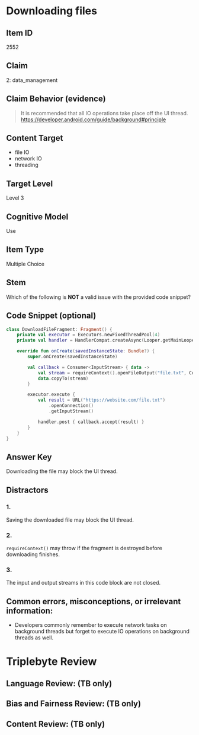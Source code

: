 # Downloading files

## Item ID
2552

## Claim
2: data_management

## Claim Behavior (evidence)
> It is recommended that all IO operations take place off the UI thread. https://developer.android.com/guide/background#principle

## Content Target
* file IO
* network IO
* threading

## Target Level
Level 3

## Cognitive Model
Use

## Item Type
Multiple Choice

## Stem
Which of the following is **NOT** a valid issue with the provided code snippet?

## Code Snippet (optional)
```kotlin
class DownloadFileFragment: Fragment() {
    private val executor = Executors.newFixedThreadPool(4)
    private val handler = HandlerCompat.createAsync(Looper.getMainLooper())

    override fun onCreate(savedInstanceState: Bundle?) {
        super.onCreate(savedInstanceState)

        val callback = Consumer<InputStream> { data ->
            val stream = requireContext().openFileOutput("file.txt", Context.MODE_PRIVATE)
            data.copyTo(stream)
        }

        executor.execute {
            val result = URL("https://website.com/file.txt")
                .openConnection()
                .getInputStream()

            handler.post { callback.accept(result) }
        }
    }
}
```

## Answer Key
Downloading the file may block the UI thread.

## Distractors
### 1.
Saving the downloaded file may block the UI thread.

### 2.
`requireContext()` may throw if the fragment is destroyed before downloading finishes.

### 3.
The input and output streams in this code block are not closed.

## Common errors, misconceptions, or irrelevant information:
- Developers commonly remember to execute network tasks on background threads but forget to execute IO operations on background threads as well.

# Triplebyte Review

## Language Review: (TB only)

## Bias and Fairness Review: (TB only)

## Content Review: (TB only)
